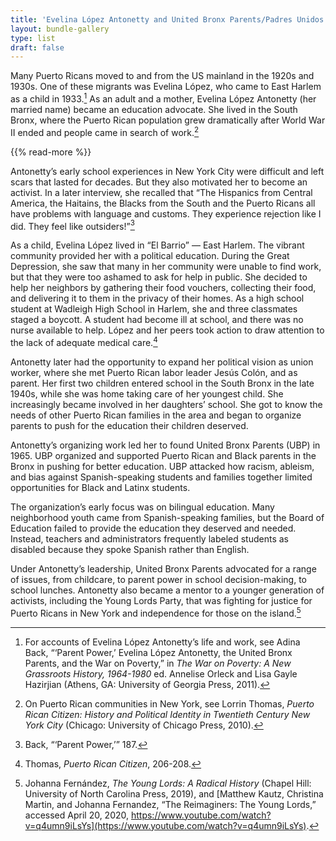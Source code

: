 ```yaml
---
title: 'Evelina López Antonetty and United Bronx Parents/Padres Unidos del Bronx'
layout: bundle-gallery
type: list
draft: false
---
```


Many Puerto Ricans moved to and from the US mainland in the 1920s and 1930s. One of these migrants was Evelina López, who came to East Harlem as a child in 1933.[^1] As an adult and a mother, Evelina López Antonetty (her married name) became an education advocate. She lived in the South Bronx, where the Puerto Rican population grew dramatically after World War II ended and people came in search of work.[^2]

{{% read-more %}}

Antonetty’s early school experiences in New York City were difficult and left scars that lasted for decades. But they also motivated her to become an activist. In a later interview, she recalled that “The Hispanics from Central America, the Haitains, the Blacks from the South and the Puerto Ricans all have problems with language and customs. They experience rejection like I did. They feel like outsiders!”[^3]

As a child, Evelina López lived in “El Barrio” — East Harlem. The vibrant community provided her with a political education. During the Great Depression, she saw that many in her community were unable to find work, but that they were too ashamed to ask for help in public. She decided to help her neighbors by gathering their food vouchers, collecting their food, and delivering it to them in the privacy of their homes. As a high school student at Wadleigh High School in Harlem, she and three classmates staged a boycott. A student had become ill at school, and there was no nurse available to help. López and her peers took action to draw attention to the lack of adequate medical care.[^4]

Antonetty later had the opportunity to expand her political vision as union worker, where she met Puerto Rican labor leader Jesús Colón, and as parent. Her first two children entered school in the South Bronx in the late 1940s, while she was home taking care of her youngest child. She increasingly became involved in her daughters’ school. She got to know the needs of other Puerto Rican families in the area and began to organize parents to push for the education their children deserved.

Antonetty’s organizing work led her to found United Bronx Parents (UBP) in 1965. UBP organized and supported Puerto Rican and Black parents in the Bronx in pushing for better education. UBP attacked how racism, ableism, and bias against Spanish-speaking students and families together limited opportunities for Black and Latinx students.

The organization’s early focus was on bilingual education. Many neighborhood youth came from Spanish-speaking families, but the Board of Education failed to provide the education they deserved and needed. Instead, teachers and administrators frequently labeled students as disabled because they spoke Spanish rather than English.

Under Antonetty’s leadership, United Bronx Parents advocated for a range of issues, from childcare, to parent power in school decision-making, to school lunches. Antonetty also became a mentor to a younger generation of activists, including the Young Lords Party, that was fighting for justice for Puerto Ricans in New York and independence for those on the island.[^5]  

[^1]: For accounts of Evelina López Antonetty’s life and work, see Adina Back, “‘Parent Power,’ Evelina López Antonetty, the United Bronx Parents, and the War on Poverty,” in *The War on Poverty: A New Grassroots History, 1964-1980* ed. Annelise Orleck and Lisa Gayle Hazirjian (Athens, GA: University of Georgia Press, 2011).

[^2]: On Puerto Rican communities in New York, see Lorrin Thomas, *Puerto Rican Citizen: History and Political Identity in Twentieth Century New York City* (Chicago: University of Chicago Press, 2010).

[^3]: Back, “‘Parent Power,’” 187.

[^4]: Thomas, *Puerto Rican Citizen*, 206-208.

[^5]: Johanna Fernández, *The Young Lords: A Radical History* (Chapel Hill: University of North Carolina Press, 2019), and [Matthew Kautz, Christina Martin, and Johanna Fernandez, “The Reimaginers: The Young Lords,” accessed April 20, 2020, https://www.youtube.com/watch?v=q4umn9iLsYs](https://www.youtube.com/watch?v=q4umn9iLsYs).

